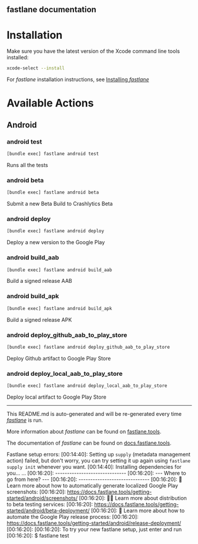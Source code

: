fastlane documentation
----

# Installation

Make sure you have the latest version of the Xcode command line tools installed:

```sh
xcode-select --install
```

For _fastlane_ installation instructions, see [Installing _fastlane_](https://docs.fastlane.tools/#installing-fastlane)

# Available Actions

## Android

### android test

```sh
[bundle exec] fastlane android test
```

Runs all the tests

### android beta

```sh
[bundle exec] fastlane android beta
```

Submit a new Beta Build to Crashlytics Beta

### android deploy

```sh
[bundle exec] fastlane android deploy
```

Deploy a new version to the Google Play

### android build_aab

```sh
[bundle exec] fastlane android build_aab
```

Build a signed release AAB

### android build_apk

```sh
[bundle exec] fastlane android build_apk
```

Build a signed release APK

### android deploy_github_aab_to_play_store

```sh
[bundle exec] fastlane android deploy_github_aab_to_play_store
```

Deploy Github artifact to Google Play Store

### android deploy_local_aab_to_play_store

```sh
[bundle exec] fastlane android deploy_local_aab_to_play_store
```

Deploy local artifact to Google Play Store

----

This README.md is auto-generated and will be re-generated every time [_fastlane_](https://fastlane.tools) is run.

More information about _fastlane_ can be found on [fastlane.tools](https://fastlane.tools).

The documentation of _fastlane_ can be found on [docs.fastlane.tools](https://docs.fastlane.tools).




Fastlane setup errors:
[00:14:40]: Setting up `supply` (metadata management action) failed, but don't worry, you can try setting it up again using `fastlane supply init` whenever you want.
[00:14:40]: Installing dependencies for you...
...
[00:16:20]: ------------------------------
[00:16:20]: --- Where to go from here? ---
[00:16:20]: ------------------------------
[00:16:20]: 📸  Learn more about how to automatically generate localized Google Play screenshots:
[00:16:20]:             https://docs.fastlane.tools/getting-started/android/screenshots/
[00:16:20]: 👩‍✈️  Learn more about distribution to beta testing services:
[00:16:20]:             https://docs.fastlane.tools/getting-started/android/beta-deployment/
[00:16:20]: 🚀  Learn more about how to automate the Google Play release process:
[00:16:20]:             https://docs.fastlane.tools/getting-started/android/release-deployment/
[00:16:20]:
[00:16:20]: To try your new fastlane setup, just enter and run
[00:16:20]: $ fastlane test





